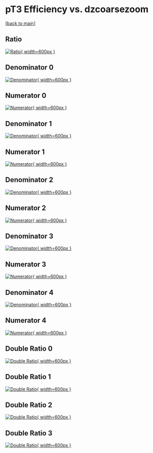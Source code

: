 # pT3 Efficiency vs. dzcoarsezoom

[[back to main](./)]



## Ratio

[![Ratio](../mtv/var/pT3_base_321_1_eff_dzcoarsezoom.png){ width=600px }](../mtv/var/pT3_base_321_1_eff_dzcoarsezoom.pdf)

## Denominator 0

[![Denominator](../mtv/den/pT3_base_321_1_eff_dzcoarsezoom_den0.png){ width=600px }](../mtv/den/pT3_base_321_1_eff_dzcoarsezoom_den0.pdf)

## Numerator 0

[![Numerator](../mtv/num/pT3_base_321_1_eff_dzcoarsezoom_num0.png){ width=600px }](../mtv/num/pT3_base_321_1_eff_dzcoarsezoom_num0.pdf)

## Denominator 1

[![Denominator](../mtv/den/pT3_base_321_1_eff_dzcoarsezoom_den1.png){ width=600px }](../mtv/den/pT3_base_321_1_eff_dzcoarsezoom_den1.pdf)

## Numerator 1

[![Numerator](../mtv/num/pT3_base_321_1_eff_dzcoarsezoom_num1.png){ width=600px }](../mtv/num/pT3_base_321_1_eff_dzcoarsezoom_num1.pdf)

## Denominator 2

[![Denominator](../mtv/den/pT3_base_321_1_eff_dzcoarsezoom_den2.png){ width=600px }](../mtv/den/pT3_base_321_1_eff_dzcoarsezoom_den2.pdf)

## Numerator 2

[![Numerator](../mtv/num/pT3_base_321_1_eff_dzcoarsezoom_num2.png){ width=600px }](../mtv/num/pT3_base_321_1_eff_dzcoarsezoom_num2.pdf)

## Denominator 3

[![Denominator](../mtv/den/pT3_base_321_1_eff_dzcoarsezoom_den3.png){ width=600px }](../mtv/den/pT3_base_321_1_eff_dzcoarsezoom_den3.pdf)

## Numerator 3

[![Numerator](../mtv/num/pT3_base_321_1_eff_dzcoarsezoom_num3.png){ width=600px }](../mtv/num/pT3_base_321_1_eff_dzcoarsezoom_num3.pdf)

## Denominator 4

[![Denominator](../mtv/den/pT3_base_321_1_eff_dzcoarsezoom_den4.png){ width=600px }](../mtv/den/pT3_base_321_1_eff_dzcoarsezoom_den4.pdf)

## Numerator 4

[![Numerator](../mtv/num/pT3_base_321_1_eff_dzcoarsezoom_num4.png){ width=600px }](../mtv/num/pT3_base_321_1_eff_dzcoarsezoom_num4.pdf)

## Double Ratio 0

[![Double Ratio](../mtv/ratio/pT3_base_321_1_eff_dzcoarsezoom_ratio0.png){ width=600px }](../mtv/ratio/pT3_base_321_1_eff_dzcoarsezoom_ratio0.pdf)

## Double Ratio 1

[![Double Ratio](../mtv/ratio/pT3_base_321_1_eff_dzcoarsezoom_ratio1.png){ width=600px }](../mtv/ratio/pT3_base_321_1_eff_dzcoarsezoom_ratio1.pdf)

## Double Ratio 2

[![Double Ratio](../mtv/ratio/pT3_base_321_1_eff_dzcoarsezoom_ratio2.png){ width=600px }](../mtv/ratio/pT3_base_321_1_eff_dzcoarsezoom_ratio2.pdf)

## Double Ratio 3

[![Double Ratio](../mtv/ratio/pT3_base_321_1_eff_dzcoarsezoom_ratio3.png){ width=600px }](../mtv/ratio/pT3_base_321_1_eff_dzcoarsezoom_ratio3.pdf)

